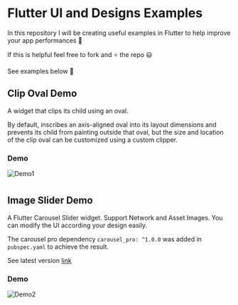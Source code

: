 # Flutter UI and Designs Examples 

In this repository I will be creating useful examples in Flutter to help improve your app performances :100:

If this is helpful feel free to fork and :star: the repo :smiley: 

See examples below :small_red_triangle_down:


## Clip Oval Demo

A widget that clips its child using an oval.

By default, inscribes an axis-aligned oval into its layout dimensions and prevents its child from painting outside that oval, but the size and location of the clip oval can be customized using a custom clipper.

### Demo

![Demo1](https://media.giphy.com/media/eLkENjgm2lGKwAxKe8/giphy.gif)

#

## Image Slider Demo 

A Flutter Carousel Slider widget. Support Network and Asset Images. You can modify the UI according your design easily.

The carousel pro dependency ```carousel_pro: ^1.0.0``` was added in ```pubspec.yaml``` to achieve the result.

See latest version [link](https://pub.dev/packages/carousel_pro/versions)

### Demo 

![Demo2](https://media0.giphy.com/media/kGWkHiyyOFsArQEJbD/giphy.gif)

#
